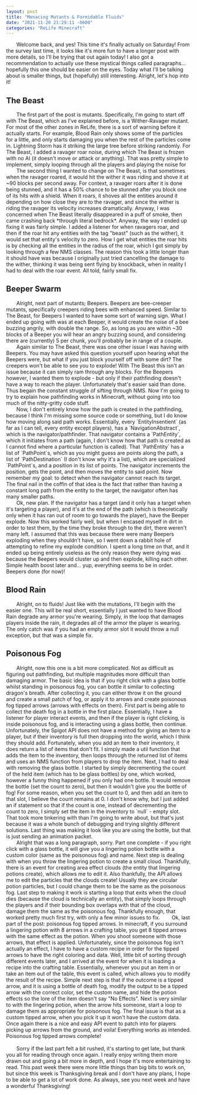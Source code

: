 ```yaml
---
layout: post
title: "Menacing Mutants & Formidable Fluids"
date: "2021-11-20 21:29:11 -0600"
categories: "ReLife Minecraft"
---
```


&emsp;&emsp;Welcome back, and yes! This time it's finally actually on Saturday! From the survey last time, it looks like it's more fun to have a longer post with more details, so I'll be trying that out again today! I also got a recommendation to actually use these mystical things called paragraphs... hopefully this one should be easier on the eyes. Today what I'll be talking about is smaller things, but (hopefully) still interesting. Alright, let's hop into it!
<h2 class="heading">The Beast</h2>
&emsp;&emsp;The first part of the post is mutants. Specifically, I'm going to start off with The Beast, which as I've explained before, is a Wither-Ravager mutant. For most of the other zones in ReLife, there is a sort of warning before it actually starts. For example, Blood Rain only shows some of the particles for a little, and only starts damaging you when the rest of the particles come in. Lightning Storm has it striking the large tree before striking randomly. For The Beast, I added a ravager roar noise, during which The Beast is frozen with no AI (it doesn't move or attack or anything). That was pretty simple to implement, simply looping through all the players and playing the noise for<br>
&emsp;&emsp;The second thing I wanted to change on The Beast, is that sometimes when the ravager roared, it would hit the wither it was riding and shove it at ~90 blocks per second away. For context, a ravager roars after it is done being stunned, and it has a 50% chance to be stunned after you block one of its hits with a shield. When it roars, it shoves all the entities around it depending on how close they are to the ravager, and since the wither is riding the ravager its velocity increases dramatically. Anyway, I was concerned when The Beast literally disappeared in a puff of smoke, then came crashing back *through literal bedrock*. Anyway, the way I ended up fixing it was fairly simple. I added a listener for when ravagers roar, and then if the roar hit any entities with the tag "beast" (such as the wither), it would set that entity's velocity to zero. How I get what entities the roar hits is by checking all the entities in the radius of the roar, which I got simply by looking through a few NMS classes. The reason this took a little longer than it should have was because I originally just tried cancelling the damage to the wither, thinking it was being sent flying by knockback, when in reality I had to deal with the roar event. All told, fairly small fix.
<br>
<h2 class="heading">Beeper Swarm</h2>
&emsp;&emsp;Alright, next part of mutants; Beepers. Beepers are bee-creeper mutants, specifically creepers riding bees with enhanced speed. Similar to The Beast, for Beepers I wanted to have some sort of warning sign. What I ended up going with was at each Beeper, it would create the noise of a bee buzzing angrily, with double the range. So, as long as you are within ~30 blocks of a Beeper you will hear an angry buzzing sound, and considering there are (currently) 5 per chunk, you'll probably be in range of a couple.<br>
&emsp;&emsp;Again similar to The Beast, there was one other issue I was having with Beepers. You may have asked this question yourself upon hearing what the Beepers were, but what if you just block yourself off with some dirt? The creepers won't be able to see you to explode! With The Beast this isn't an issue because it can simply ram through any blocks. For the Beepers however, I wanted them to explode - but only if their pathfinding doesn't have a way to reach the player. Unfortunately that's easier said than done. Thus begain the constant struggle of sifting through NMS. Now I'm going to try to explain how pathfinding works in Minecraft, without going into too much of the nitty-gritty code stuff.<br>
&emsp;&emsp;Now, I don't entirely know how the path is created in the pathfinding, because I think I'm missing some source code or something, but I do know how moving along said path works. Essentially, every `EntityInsentient` (as far as I can tell, every entity except players), has a `NavigationAbstract`, which is the navigator/pathfinder. That navigator contains a `PathEntity`, which it initiates from a path (again, I don't know how that path is created as I cannot find where a particular function is called). That `PathEntity` has a list of `PathPoint`s, which as you might guess are points along the path, a list of `PathDestination` (I don't know why it's a list), which are specialized `PathPoint`s, and a position in its list of points. The navigator increments the position, gets the point, and then moves the entity to said point. Now remember my goal: to detect when the navigator cannot reach its target. The final nail in the coffin of that idea is the fact that rather than having a constant long path from the entity to the target, the navigator often has many smaller paths.<br>
&emsp;&emsp;Ok, new plan. If the navigator has a target (and it only has a target when it's targeting a player), and it's at the end of the path (which is theoretically only when it has ran out of room to go towards the player), have the Beeper explode. Now this worked fairly well, but when I encased myself in dirt in order to test them, by the time they broke through to the dirt, there weren't many left. I assumed that this was because there were many Beepers exploding when they shouldn't have, so I went down a rabbit hole of attempting to refine my explode condition. I spent a long time on that, and it ended up being entirely useless as the only reason they were dying was because the Beepers would cluster up and then explode, killing each other. Simple health boost later and... yup, everything seems to be in order. Beepers done (for now)!
<br>
<h2 class="heading">Blood Rain</h2>
&emsp;&emsp;Alright, on to fluids! Just like with the mutations, I'll begin with the easier one. This will be real short, essentially I just wanted to have Blood Rain degrade any armor you're wearing. Simply, in the loop that damages players inside the rain, it degrades all of the armor the player is wearing. The only catch was if you had an empty armor slot it would throw a null exception, but that was a simple fix.
<br>
<h2 class="heading">Poisonous Fog</h2>
&emsp;&emsp;Alright, now this one is a bit more complicated. Not as difficult as figuring out pathfinding, but multiple magnitudes more difficult than damaging armor. The basic idea is that if you right click with a glass bottle whilst standing in poisonous fog, you can bottle it similar to collecting dragon's breath. After collecting it, you can either throw it on the ground and create a small patch of fog, or apply it to arrows and create poisonous fog tipped arrows (arrows with effects on them). First part is being able to collect the death fog in a bottle in the first place. Essentially, I have a listener for player interact events, and then if the player is right clicking, is inside poisonous fog, and is interacting using a glass bottle, then continue. Unfortunately, the Spigot API does not have a method for giving an item to a player, but if their inventory is full then dropping into the world, which I think they should add. Fortunately, when you add an item to their inventory, it does return a list of items that don't fit. I simply made a util function that adds the item to the inventory, then loops through the returned list of items and uses an NMS function from players to drop the item. Next, I had to deal with removing the glass bottle. I started by simply decrementing the count of the held item (which has to be glass bottles) by one, which worked, however a funny thing happened if you only had one bottle. It would remove the bottle (set the count to zero), but then it wouldn't give you the bottle of fog! For some reason, when you set the count to 0, and then add an item to that slot, I believe the count remains at 0. I don't know why, but I just added an if statement so that if the count is one, instead of decrementing the count to zero, I simply set the item in the inventory to `null` - empty slot. That took more tinkering with than I'm going to write about, but that's just because it was a whole bunch of debugging and trying slightly different solutions. Last thing was making it look like you are using the bottle, but that is just sending an animation packet.<br>
&emsp;&emsp;Alright that was a long paragraph, sorry. Part one complete - if you right click with a glass bottle, it will give you a lingering potion bottle with a custom color (same as the poisonous fog) and name. Next step is dealing with when you throw the lingering potion to create a small cloud. Thankfully, there is an event for creating area effect clouds (the entity that lingering potions create), which allows me to edit it. Also thankfully, the API allows me to edit the particles that the clouds create! Usually they are circular potion particles, but I could change them to be the same as the poisonous fog. Last step to making it work is starting a loop that exits when the cloud dies (because the cloud is technically an entity), that simply loops through the players and if their bounding box overlaps with that of the cloud, damage them the same as the poisonous fog. Thankfully enough, that worked pretty much first try, with only a few minor issues to fix.
&emsp;&emsp;Ok, last part of the post: poisonous fog tipped arrows. In minecraft, if you surround a lingering potion with 8 arrows in a crafting table, you get 8 tipped arrows with the same effect as the potion. When you shoot someone with those arrows, that effect is applied. Unfortunately, since the poisonous fog isn't actually an effect, I have to have a custom recipe in order for the tipped arrows to have the right coloring and data. Well, little bit of sorting through different events later, and I arrived at the event for when it is loading a recipe into the crafting table. Essentially, whenever you put an item in or take an item out of the table, this event is called, which allows you to modify the result of the recipe. Simple next step is that if the outcome is a tipped arrow, and it is using a bottle of death fog, modify the output to be a tipped arrow with the correct color, set the custom name, and hide the potion effects so the lore of the item doesn't say "No Effects". Next is very similar to with the lingering potion, when the arrow hits someone, start a loop to damage them as appropriate for poisonous fog. The final issue is that as a custom tipped arrow, when you pick it up it won't have the custom data. Once again there is a nice and easy API event to patch into for players picking up arrows from the ground, and voila! Everything works as intended. Poisonous fog tipped arrows complete!<br>
<br>
&emsp;&emsp;Sorry if the last part felt a bit rushed, it's starting to get late, but thank you all for reading through once again. I really enjoy writing them more drawn out and going a bit more in depth, and I hope it's more entertaining to read. This past week there were more little things than big bits to work on, but since this week is Thanksgiving break and I don't have any plans, I hope to be able to get a lot of work done. As always, see you next week and have a wonderful Thanksgiving!

